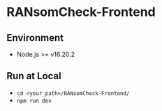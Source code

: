 # RANsomCheck-Frontend
## Environment
- Node.js >= v16.20.2

## Run at Local
- `cd <your_path>/RANsomCheck-Frontend/`
- `npm run dev`
